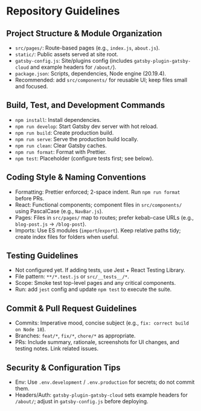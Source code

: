 # Repository Guidelines

## Project Structure & Module Organization
- `src/pages/`: Route-based pages (e.g., `index.js`, `about.js`).
- `static/`: Public assets served at site root.
- `gatsby-config.js`: Site/plugins config (includes `gatsby-plugin-gatsby-cloud` and example headers for `/about/`).
- `package.json`: Scripts, dependencies, Node engine (20.19.4).
- Recommended: add `src/components/` for reusable UI; keep files small and focused.

## Build, Test, and Development Commands
- `npm install`: Install dependencies.
- `npm run develop`: Start Gatsby dev server with hot reload.
- `npm run build`: Create production build.
- `npm run serve`: Serve the production build locally.
- `npm run clean`: Clear Gatsby caches.
- `npm run format`: Format with Prettier.
- `npm test`: Placeholder (configure tests first; see below).

## Coding Style & Naming Conventions
- Formatting: Prettier enforced; 2-space indent. Run `npm run format` before PRs.
- React: Functional components; component files in `src/components/` using PascalCase (e.g., `NavBar.js`).
- Pages: Files in `src/pages/` map to routes; prefer kebab-case URLs (e.g., `blog-post.js` → `/blog-post`).
- Imports: Use ES modules (`import`/`export`). Keep relative paths tidy; create index files for folders when useful.

## Testing Guidelines
- Not configured yet. If adding tests, use Jest + React Testing Library.
- File pattern: `**/*.test.js` or `src/__tests__/*`.
- Scope: Smoke test top-level pages and any critical components.
- Run: add `jest` config and update `npm test` to execute the suite.

## Commit & Pull Request Guidelines
- Commits: Imperative mood, concise subject (e.g., `fix: correct build on Node 18`).
- Branches: `feat/*`, `fix/*`, `chore/*` as appropriate.
- PRs: Include summary, rationale, screenshots for UI changes, and testing notes. Link related issues.

## Security & Configuration Tips
- Env: Use `.env.development` / `.env.production` for secrets; do not commit them.
- Headers/Auth: `gatsby-plugin-gatsby-cloud` sets example headers for `/about/`; adjust in `gatsby-config.js` before deploying.
